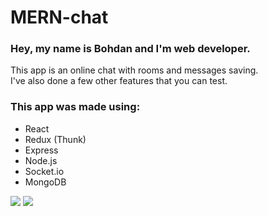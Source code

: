 # MERN-chat
<h3> Hey, my name is Bohdan and I'm web developer. </h3>

<p> This app is an online chat with rooms and messages saving. <br/>
    I've also done a few other features that you can test.</p>
    


<h3>This app was made using:</h3>
<ul>
  <li>React</li>
  <li>Redux (Thunk)</li>
  <li>Express</li>
  <li>Node.js</li>
  <li>Socket.io</li>
  <li>MongoDB</li>
</ul>

<img src="https://i.ibb.co/QJR1gzF/Screenshot-at-Feb-22-14-52-16.png"/>
<img src="https://i.ibb.co/PrpLjPJ/Screenshot-at-Feb-22-14-37-53.png"/>



